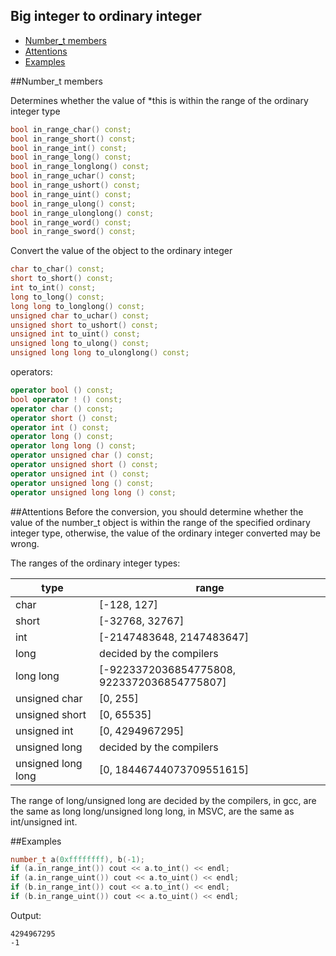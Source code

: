 Big integer to ordinary integer
-------------

 * [Number_t members](#number_t-members)
 * [Attentions](#attentions)
 * [Examples](#examples)

##Number_t members

Determines whether the value of *this is within the range of the ordinary integer type
```C++
bool in_range_char() const;
bool in_range_short() const;
bool in_range_int() const;
bool in_range_long() const;
bool in_range_longlong() const;
bool in_range_uchar() const;
bool in_range_ushort() const;
bool in_range_uint() const;
bool in_range_ulong() const;
bool in_range_ulonglong() const;
bool in_range_word() const;
bool in_range_sword() const;
```

Convert the value of the object to the ordinary integer
```C++
char to_char() const;
short to_short() const;
int to_int() const;
long to_long() const;
long long to_longlong() const;
unsigned char to_uchar() const;
unsigned short to_ushort() const;
unsigned int to_uint() const;
unsigned long to_ulong() const;
unsigned long long to_ulonglong() const;
```

operators:
```C++
operator bool () const;
bool operator ! () const;
operator char () const;
operator short () const;
operator int () const;
operator long () const;
operator long long () const;
operator unsigned char () const;
operator unsigned short () const;
operator unsigned int () const;
operator unsigned long () const;
operator unsigned long long () const;
```

##Attentions
Before the conversion, you should determine whether the value of the number_t object is within the range of the specified ordinary integer type, otherwise, the value of the ordinary integer converted may be wrong.

The ranges of the ordinary integer types:

|type|range|
|----|-----|
|char| \[-128, 127\]|
|short| \[-32768, 32767\]|
|int| \[-2147483648, 2147483647\]|
|long| decided by the compilers |
|long long| \[-9223372036854775808, 9223372036854775807\] |
|unsigned char| \[0, 255\]|
|unsigned short|\[0, 65535\]|
|unsigned int| \[0, 4294967295\] |
|unsigned long| decided by the compilers |
|unsigned long long| \[0, 18446744073709551615\] |

The range of long/unsigned long are decided by the compilers, in gcc, are the same as long long/unsigned long long, in MSVC, are the same as int/unsigned int.

##Examples
```C++
number_t a(0xffffffff), b(-1);
if (a.in_range_int()) cout << a.to_int() << endl;
if (a.in_range_uint()) cout << a.to_uint() << endl;
if (b.in_range_int()) cout << a.to_int() << endl;
if (b.in_range_uint()) cout << a.to_uint() << endl;
```
Output:
```
4294967295
-1
```